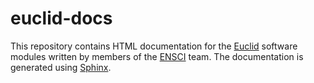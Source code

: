 # euclid-docs


This repository contains HTML documentation for the [Euclid](https://euclid.caltech.edu/) software modules 
written by members of the [ENSCI](https://euclid.caltech.edu/page/ensci-euclid-nasa-science-center) team. 
The documentation is generated using [Sphinx](https://www.sphinx-doc.org/).
